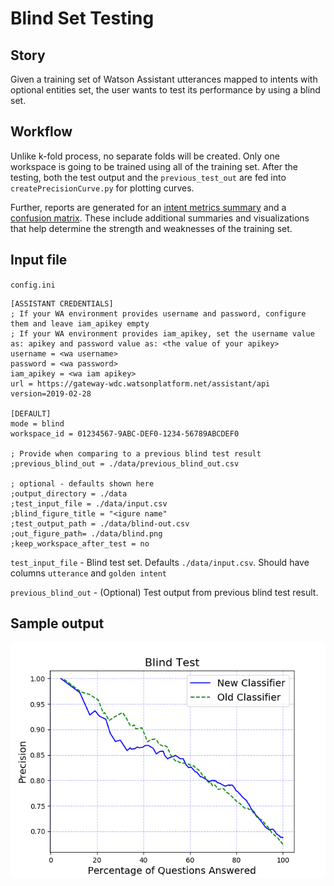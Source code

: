 # Blind Set Testing
## Story
Given a training set of Watson Assistant utterances mapped to intents with optional entities set, the user wants to test its performance by using a blind set.

## Workflow
Unlike k-fold process, no separate folds will be created. Only one workspace is going to be trained using all of the training set. After the testing, both the test output and the `previous_test_out` are fed into `createPrecisionCurve.py` for plotting curves.

Further, reports are generated for an [intent metrics summary](intent-metrics.md) and a [confusion matrix](confusion-matrix.md).  These include additional summaries and visualizations that help determine the strength and weaknesses of the training set.

## Input file
`config.ini`

```
[ASSISTANT CREDENTIALS]
; If your WA environment provides username and password, configure them and leave iam_apikey empty
; If your WA environment provides iam_apikey, set the username value as: apikey and password value as: <the value of your apikey>
username = <wa username>
password = <wa password>
iam_apikey = <wa iam apikey>
url = https://gateway-wdc.watsonplatform.net/assistant/api
version=2019-02-28

[DEFAULT]
mode = blind
workspace_id = 01234567-9ABC-DEF0-1234-56789ABCDEF0

; Provide when comparing to a previous blind test result
;previous_blind_out = ./data/previous_blind_out.csv

; optional - defaults shown here
;output_directory = ./data
;test_input_file = ./data/input.csv
;blind_figure_title = "<igure name"
;test_output_path = ./data/blind-out.csv
;out_figure_path= ./data/blind.png
;keep_workspace_after_test = no
```

`test_input_file` - Blind test set. Defaults `./data/input.csv`. Should have columns `utterance` and `golden intent`

`previous_blind_out` - (Optional) Test output from previous blind test result.


## Sample output
![Blind curves](../resources/blind-curves.png)
